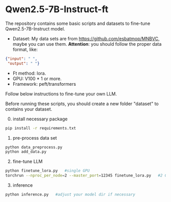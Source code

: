 # Qwen2.5-7B-Instruct-ft
The repository contains some basic scripts and datasets to fine-tune Qwen2.5-7B-Instruct model.

- Dataset: My data sets are from https://github.com/esbatmop/MNBVC, maybe you can use them.
**Attention**: you should follow the proper data format, like:
```json
{"input": " ",
 "output": " "} 
```

- Ft method: lora.
- GPU: V100 * 1 or more.
- Framework: peft/transformers

Follow below instructions to fine-tune your own LLM.

Before running these scripts, you should create a new folder "dataset" to contains your dataset.


0. install necessary package
```bash
pip install -r requirements.txt
```
1. pre-process data set
```bash
python data_preprocess.py
python add_data.py
```
2. fine-tune LLM
```bash
python finetune_lora.py   #single GPU
torchrun --nproc_per_node=2 --master_port=12345 finetune_lora.py   #2 GPUs
```
3. inference
```bash
python inference.py   #adjust your model dir if necessary
```
